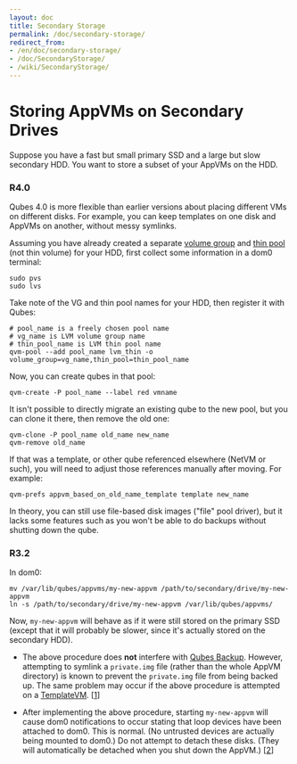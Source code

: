 ```yaml
---
layout: doc
title: Secondary Storage
permalink: /doc/secondary-storage/
redirect_from:
- /en/doc/secondary-storage/
- /doc/SecondaryStorage/
- /wiki/SecondaryStorage/
---
```


Storing AppVMs on Secondary Drives
==================================

Suppose you have a fast but small primary SSD and a large but slow secondary HDD.
You want to store a subset of your AppVMs on the HDD.

### R4.0 ###

Qubes 4.0 is more flexible than earlier versions about placing different VMs on different disks. 
For example, you can keep templates on one disk and AppVMs on another, without messy symlinks.

Assuming you have already created a separate [volume group](https://access.redhat.com/documentation/en-us/red_hat_enterprise_linux/6/html/logical_volume_manager_administration/vg_admin#VG_create) and [thin pool](https://access.redhat.com/documentation/en-us/red_hat_enterprise_linux/6/html/logical_volume_manager_administration/thinly_provisioned_volume_creation) (not thin volume) for your HDD, first collect some information in a dom0 terminal:

    sudo pvs
    sudo lvs

Take note of the VG and thin pool names for your HDD, then register it with Qubes:

    # pool_name is a freely chosen pool name
    # vg_name is LVM volume group name
    # thin_pool_name is LVM thin pool name
    qvm-pool --add pool_name lvm_thin -o volume_group=vg_name,thin_pool=thin_pool_name
    
Now, you can create qubes in that pool:

    qvm-create -P pool_name --label red vmname

It isn't possible to directly migrate an existing qube to the new pool, but you can clone it there, then remove the old one:

    qvm-clone -P pool_name old_name new_name
    qvm-remove old_name

If that was a template, or other qube referenced elsewhere (NetVM or such), you will need to adjust those references manually after moving.
For example:

    qvm-prefs appvm_based_on_old_name_template template new_name

In theory, you can still use file-based disk images ("file" pool driver), but it lacks some features such as you won't be able to do backups without shutting down the qube.

### R3.2 ###

In dom0:

    mv /var/lib/qubes/appvms/my-new-appvm /path/to/secondary/drive/my-new-appvm
    ln -s /path/to/secondary/drive/my-new-appvm /var/lib/qubes/appvms/

Now, `my-new-appvm` will behave as if it were still stored on the primary SSD (except that it will probably be slower, since it's actually stored on the secondary HDD).

 * The above procedure does **not** interfere with [Qubes Backup][].
   However, attempting to symlink a `private.img` file (rather than the whole AppVM directory) is known to prevent the `private.img` file from being backed up.
   The same problem may occur if the above procedure is attempted on a [TemplateVM][]. [[1]]

 * After implementing the above procedure, starting `my-new-appvm` will cause dom0 notifications to occur stating that loop devices have been attached to dom0.
   This is normal. 
   (No untrusted devices are actually being mounted to dom0.)
   Do not attempt to detach these disks.
   (They will automatically be detached when you shut down the AppVM.) [[2]]

[Qubes Backup]: https://www.qubes-os.org/doc/BackupRestore/
[TemplateVM]: https://www.qubes-os.org/doc/Templates/
[1]: https://groups.google.com/d/topic/qubes-users/EITd1kBHD30/discussion
[2]: https://groups.google.com/d/topic/qubes-users/nDrOM7dzLNE/discussion

